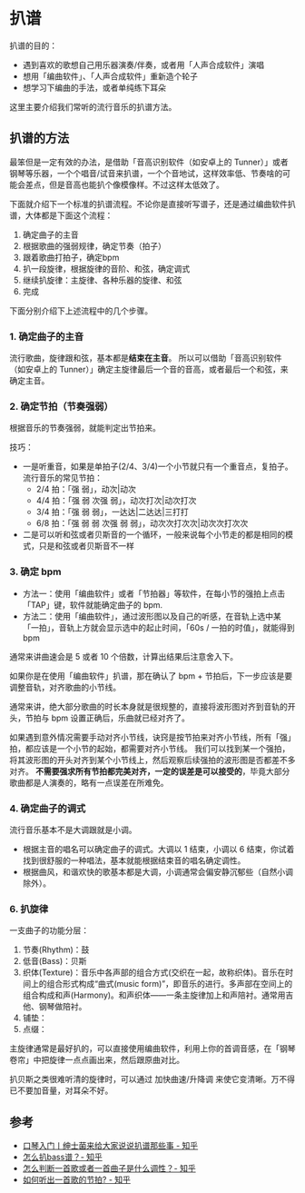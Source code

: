 # 扒谱

扒谱的目的：

- 遇到喜欢的歌想自己用乐器演奏/伴奏，或者用「人声合成软件」演唱
- 想用「编曲软件」、「人声合成软件」重新造个轮子
- 想学习下编曲的手法，或者单纯练下耳朵

这里主要介绍我们常听的流行音乐的扒谱方法。

## 扒谱的方法

最笨但是一定有效的办法，是借助「音高识别软件（如安卓上的 Tunner）」或者钢琴等乐器，一个个唱音/试音来扒谱，一个个音地试，这样效率低、节奏啥的可能会差点，但是音高也能扒个像模像样。不过这样太低效了。

下面就介绍下一个标准的扒谱流程。不论你是直接听写谱子，还是通过编曲软件扒谱，大体都是下面这个流程：

1. 确定曲子的主音
2. 根据歌曲的强弱规律，确定节奏（拍子）
3. 跟着歌曲打拍子，确定bpm
4. 扒一段旋律，根据旋律的音阶、和弦，确定调式
5. 继续扒旋律：主旋律、各种乐器的旋律、和弦
6. 完成

下面分别介绍下上述流程中的几个步骤。

### 1. 确定曲子的主音

流行歌曲，旋律跟和弦，基本都是**结束在主音**。
所以可以借助「音高识别软件（如安卓上的 Tunner）」确定主旋律最后一个音的音高，或者最后一个和弦，来确定主音。

### 2. 确定节拍（节奏强弱）

根据音乐的节奏强弱，就能判定出节拍来。

技巧：
- 一是听重音，如果是单拍子(2/4、3/4)一个小节就只有一个重音点，复拍子。流行音乐的常见节拍：
  - 2/4 拍：「强 弱」，动次|动次
  - 4/4 拍：「强 弱 次强 弱」，动次打次|动次打次
  - 3/4 拍：「强 弱 弱」，一达达|二达达|三打打
  - 6/8 拍：「强 弱 弱 次强 弱 弱」，动次次打次次|动次次打次次
- 二是可以听和弦或者贝斯音的一个循环，一般来说每个小节走的都是相同的模式，只是和弦或者贝斯音不一样

### 3. 确定 bpm

- 方法一：使用「编曲软件」或者「节拍器」等软件，在每小节的强拍上点击「TAP」键，软件就能确定曲子的 bpm.
- 方法二：使用「编曲软件」，通过波形图以及自己的听感，在音轨上选中某「一拍」，音轨上方就会显示选中的起止时间，「60s / 一拍的时值」，就能得到 bpm

通常来讲曲速会是 5 或者 10 个倍数，计算出结果后注意舍入下。

如果你是在使用「编曲软件」扒谱，那在确认了 bpm + 节拍后，下一步应该是要调整音轨，对齐歌曲的小节线。

通常来讲，绝大部分歌曲的时长本身就是很规整的，直接将波形图对齐到音轨的开头，节拍与 bpm 设置正确后，乐曲就已经对齐了。

如果遇到意外情况需要手动对齐小节线，诀窍是按节拍来对齐小节线，所有「强」拍，都应该是一个小节的起始，都需要对齐小节线。
我们可以找到某一个强拍，将其波形图的开头对齐到某个小节线上，然后观察后续强拍的波形图是否都差不多对齐。
**不需要强求所有节拍都完美对齐，一定的误差是可以接受的**，毕竟大部分歌曲都是人演奏的，略有一点误差在所难免。



### 4. 确定曲子的调式

流行音乐基本不是大调跟就是小调。

- 根据主音的唱名可以确定曲子的调式。大调以 1 结束，小调以 6 结束，你试着找到很舒服的一种唱法，基本就能根据结束音的唱名确定调性。
- 根据曲风，和谐欢快的歌基本都是大调，小调通常会偏安静沉郁些（自然小调除外）。

### 6. 扒旋律

一支曲子的功能分层：

1. 节奏(Rhythm)：鼓
2. 低音(Bass)：贝斯
3. 织体(Texture)：音乐中各声部的组合方式(交织在一起，故称织体)。音乐在时间上的组合形式构成“曲式(music form)”，即音乐的进行。多声部在空间上的组合构成和声(Harmony)。和声织体——一条主旋律加上和声陪衬。通常用吉他、钢琴做陪衬。
4. 铺垫：
5. 点缀：

主旋律通常是最好扒的，可以直接使用编曲软件，利用上你的首调音感，在「钢琴卷帘」中把旋律一点点画出来，然后跟原曲对比。

扒贝斯之类很难听清的旋律时，可以通过 加快曲速/升降调 来使它变清晰。万不得已不要加音量，对耳朵不好。


## 参考

- [口琴入门丨绅士菌来给大家说说扒谱那些事 - 知乎](https://zhuanlan.zhihu.com/p/55755643)
- [怎么扒bass谱？- 知乎](https://www.zhihu.com/question/22761077/answer/186513273)
- [怎么判断一首歌或者一首曲子是什么调性？- 知乎](https://www.zhihu.com/question/46533438)
- [如何听出一首歌的节拍? - 知乎](https://www.zhihu.com/question/27323509)
